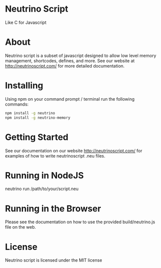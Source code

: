 # Neutrino Script

Like C for Javascript

# About

Neutrino script is a subset of javascript designed to allow low level memory management, shortcodes, defines, and more. See our website at http://neutrinoscript.com/ for more detailed documentation.

# Installing

Using npm on your command prompt / terminal run the following commands:

```bash
npm install -g neutrino
npm install -g neutrino-memory
```

# Getting Started

See our documentation on our website http://neutrinoscript.com/ for examples of how to write neutrinoscript .neu files.

# Running in NodeJS

neutrino run /path/to/your/script.neu

# Running in the Browser

Please see the documentation on how to use the provided build/neutrino.js file on the web.

# License

Neutrino script is licensed under the MIT license
